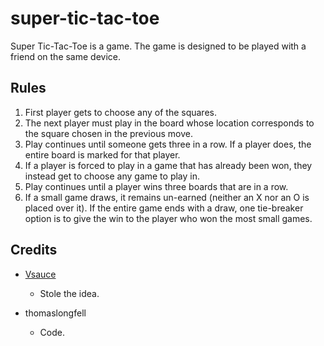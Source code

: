 # super-tic-tac-toe
Super Tic-Tac-Toe is a game. The game is designed to be played with a friend on the same device.

## Rules

1. First player gets to choose any of the squares.
2. The next player must play in the board whose location corresponds to the square chosen in the previous move.
3. Play continues until someone gets three in a row. If a player does, the entire board is marked for that player.
4. If a player is forced to play in a game that has already been won, they instead get to choose any game to play in.
5. Play continues until a player wins three boards that are in a row.
6. If a small game draws, it remains un-earned (neither an X nor an O is placed over it). If the entire game ends with a draw, one tie-breaker option is to give the win to the player who won the most small games.

## Credits

- [Vsauce](https://www.youtube.com/@Vsauce)
  - Stole the idea.
 
- thomaslongfell
  - Code.
